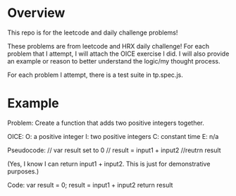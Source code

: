 # Overview
This repo is for the leetcode and daily challenge problems!

These problems are from leetcode and HRX daily challenge!
For each problem that I attempt, I will attach the OICE exercise I did. I will also provide an example or reason to better understand the logic/my thought process.

For each problem I attempt, there is a test suite in tp.spec.js.

# Example

Problem: Create a function that adds two positive integers together.

OICE:
O: a positive integer
I: two positive integers
C: constant time
E: n/a

Pseudocode:
// var result set to 0
// result = input1 + input2
//reutrn result

(Yes, I know I can return input1 + input2. This is just for demonstrative purposes.)

Code:
var result = 0;
result = input1 + input2
return result

